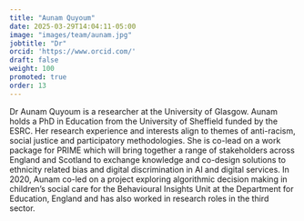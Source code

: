 ```yaml
---
title: "Aunam Quyoum"
date: 2025-03-29T14:04:11-05:00
image: "images/team/aunam.jpg"
jobtitle: "Dr"
orcid: 'https://www.orcid.com/'
draft: false
weight: 100
promoted: true
order: 13
---
```

Dr Aunam Quyoum is a researcher at the University of Glasgow. Aunam holds a PhD in Education from the University of Sheffield funded by the ESRC. Her research experience and interests align to themes of anti-racism, social justice and participatory methodologies. She is co-lead on a work package for PRIME which will bring together a range of stakeholders across England and Scotland to exchange knowledge and co-design solutions to ethnicity related bias and digital discrimination in AI and digital services. In 2020, Aunam co-led on a project exploring algorithmic decision making in children’s social care for the Behavioural Insights Unit at the Department for Education, England and has also worked in research roles in the third sector.
